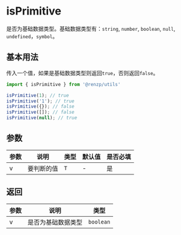 # isPrimitive

是否为基础数据类型。基础数据类型有：`string`, `number`, `boolean`, `null`, `undefined`，`symbol`。

## 基本用法

传入一个值，如果是基础数据类型则返回`true`，否则返回`false`。

```ts
import { isPrimitive } from '@renzp/utils'

isPrimitive(1); // true
isPrimitive('1'); // true
isPrimitive({}); // false
isPrimitive([]); // false
isPrimitive(null); // true
```

## 参数

| 参数 | 说明       | 类型 | 默认值 | 是否必填 |
| ---- | ---------- | ---- | ------ | -------- |
| v    | 要判断的值 | `T`  | -      | 是       |

## 返回

| 参数 | 说明               | 类型      |
| ---- | ------------------ | --------- |
| v    | 是否为基础数据类型 | `boolean` |
